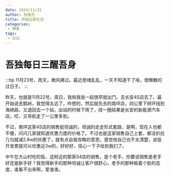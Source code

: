 ```yaml
---
date: 2024/11/25
author: 张俊杰
title: 开始记录生活
categories:
 - 博客
tags:
 - 日记
---
```

# 吾独每日三醒吾身

:::tip
11月23号，雨天，微风拂过。最近思绪乱乱，一天不知道干了啥，很懒散的过日子。
:::

昨天，也就是11月22号，周日，我和我爸一起很早就出门，去长安4S店去了。最开始说去鹅岭，我觉得太远了，咋想的，然后就先去的南坪店，四公里下转环线到海峡路，又退回去一个站，出站的时候下雨了，绕一圈结果是长安的新能源汽车店。哎，又导航走了一公里多到。

不过，南坪这家4S店的销售挺坦诚的，坦诚的走走形式套路，是啊，现在人也都不傻，问问几家就知道优惠力度的价格了。不过也是这家销售自己上套，都没扒拉几句就减2.8w的优惠了，就有点自我攻略的意思，感觉他自己也不太清楚，说低开发票就可以优惠近3w的，好好好，信心一下子给到我们了。

中午在大山村吃的饭，这附近的那家S4店的销售，是个老手，你要说销售是老手好还是新手好？我觉得新手的那种坦诚让客户很舒心，老手的那种板着个脸的态度，谁看不出来啊，爱谁谁。


